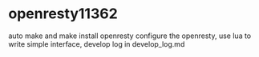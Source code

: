 # openresty11362
  auto make and make install openresty
  configure the openresty, use lua to write simple interface, develop log in develop_log.md

